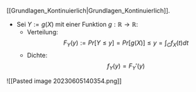 [[Grundlagen_Kontinuierlich|Grundlagen_Kontinuierlich]].

- Sei $Y:=g(X)$ mit einer Funktion $g:\mathbb{R}\rightarrow \mathbb{R}$:
	- Verteilung: $$F_Y(y):= Pr[Y\leq y]=Pr[g(X)]\leq y=\int_Cf_X(t)dt$$
	- Dichte: $$f_Y(y)=F_Y'(y)$$


![[Pasted image 20230605140354.png]]